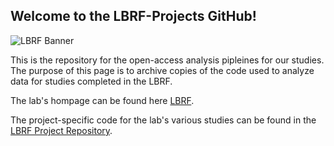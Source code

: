 ## Welcome to the LBRF-Projects GitHub!

![LBRF Banner](https://lbrfdalhousie.files.wordpress.com/2015/07/cropped-revised_header4.jpg)

This is the repository for the open-access analysis pipleines for our studies. The purpose of this page is to archive copies of the code used to analyze data for studies completed in the LBRF.

The lab's hompage can be found here [LBRF](https://github.com/LBRF).

The project-specific code for the lab's various studies can be found in the [LBRF Project Repository](https://github.com/LBRF-Projects).
